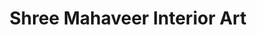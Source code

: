 ---
title: "Shree Mahaveer Interior Art"
url: /surat/shree-mahaveer-interior-art/
shop: Raumausstattung
---